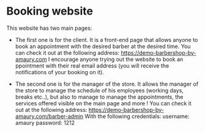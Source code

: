# Booking website
This website has two main pages: 

* The first one is for the client. It is a front-end page that allows anyone to book an appointment with the desired barber at the desired time. 
You can check it out at the following address: https://demo-barbershop-by-amaury.com
I encourage anyone trying out the website to book an ppointment with their real email address (you will receive the notifications of your booking on it).

* The second one is for the manager of the store. It allows the manager of the store to manage the schedule of his employees (working days, breaks etc..), 
but also to manage to manage the appointments, the services offered visible on the main page and more ! 
You can check it out at the following address: https://demo-barbershop-by-amaury.com/barber-admin
With the following credentials:
username: amaury
password: 1212


